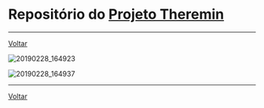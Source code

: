 # Repositório do [Projeto Theremin](https://github.com/LPAE/lpae.github.io/tree/master/estudos/Theremin)

---
[Voltar](https://lpae.github.io/)

![20190228_164923](./imagens/20190228_164923.jpg)

![20190228_164937](./imagens/20190228_164937.jpg)

---
[Voltar](https://lpae.github.io/)